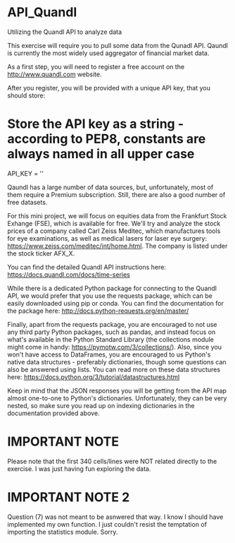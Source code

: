 # API_Quandl
Utilizing the Quandl API to analyze data

This exercise will require you to pull some data from the Qunadl API. Qaundl is currently the most widely used aggregator of financial market data.

As a first step, you will need to register a free account on the http://www.quandl.com website.

After you register, you will be provided with a unique API key, that you should store:

# Store the API key as a string - according to PEP8, constants are always named in all upper case
API_KEY = ''

Qaundl has a large number of data sources, but, unfortunately, most of them require a Premium subscription. Still, there are also a good number of free datasets.

For this mini project, we will focus on equities data from the Frankfurt Stock Exhange (FSE), which is available for free. We'll try and analyze the stock prices of a company called Carl Zeiss Meditec, which manufactures tools for eye examinations, as well as medical lasers for laser eye surgery: https://www.zeiss.com/meditec/int/home.html. The company is listed under the stock ticker AFX_X.

You can find the detailed Quandl API instructions here: https://docs.quandl.com/docs/time-series

While there is a dedicated Python package for connecting to the Quandl API, we would prefer that you use the requests package, which can be easily downloaded using pip or conda. You can find the documentation for the package here: http://docs.python-requests.org/en/master/

Finally, apart from the requests package, you are encouraged to not use any third party Python packages, such as pandas, and instead focus on what's available in the Python Standard Library (the collections module might come in handy: https://pymotw.com/3/collections/). Also, since you won't have access to DataFrames, you are encouraged to us Python's native data structures - preferably dictionaries, though some questions can also be answered using lists. You can read more on these data structures here: https://docs.python.org/3/tutorial/datastructures.html

Keep in mind that the JSON responses you will be getting from the API map almost one-to-one to Python's dictionaries. Unfortunately, they can be very nested, so make sure you read up on indexing dictionaries in the documentation provided above.



# IMPORTANT NOTE
Please note that the first 340 cells/lines were NOT related directly to the exercise. I was just having fun exploring the data.

# IMPORTANT NOTE 2
Question (7) was not meant to be asnwered that way. I know I should have implemented my own function. I just couldn't resist the temptation of importing the statistics module. Sorry. 

